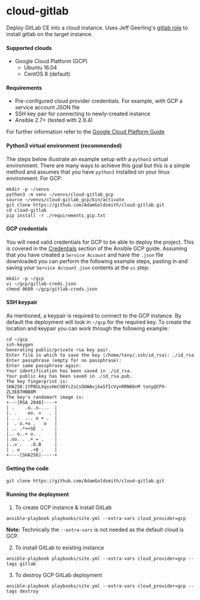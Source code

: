 # cloud-gitlab

Deploy GitLab CE into a cloud instance. Uses Jeff Geerling's [gitlab role](<https://galaxy.ansible.com/geerlingguy/gitlab/>) to install gitlab on the target instance.

#### Supported clouds

* Google Cloud Platform (GCP)
  * Ubuntu 16.04
  * CentOS 8 (default)

#### Requirements

* Pre-configured cloud provider credentials. For example, with GCP a service account JSON file
* SSH key pair for connecting to newly-created instance
* Ansible 2.7+ (tested with 2.9.4)

For further information refer to the [Google Cloud Platform Guide](https://docs.ansible.com/ansible/latest/scenario_guides/guide_gce.html)

#### Python3 virtual environment (recommended)

The steps below illustrate an example setup with a `python3` virtual environment.  There are many ways to achieve this goal but this is a simple method and assumes that you have `python3` installed on your linux environment.  For GCP:

```
mkdir -p ~/venvs
python3 -m venv ~/venvs/cloud-gitlab_gcp
source ~/venvs/cloud-gitlab_gcp/bin/activate
git clone https://github.com/AdamGoldsmith/cloud-gitlab.git
cd cloud-gitlab
pip install -r ./requirements_gcp.txt
```

#### GCP credentials

You will need valid credentials for GCP to be able to deploy the project.  This is covered in the [Credentials](https://docs.ansible.com/ansible/latest/scenario_guides/guide_gce.html#credentials) section of the Ansible GCP guide.  Assuming that you have created a `Service Account` and have the `.json` file downloaded you can perform the following example steps, pasting in and saving your `Service Account` .`json` contents at the `vi` step:

```
mkdir -p ~/gcp
vi ~/gcp/gitlab-creds.json
chmod 0600 ~/gcp/gitlab-creds.json
```

#### SSH keypair

As mentioned, a keypair is required to connect to the GCP instance. By default the deployment will look in `~/gcp` for the required key.  To create the location and keypair you can work through the following example:

```
cd ~/gcp
ssh-keygen
Generating public/private rsa key pair.
Enter file in which to save the key (/home/tony/.ssh/id_rsa): ./id_rsa
Enter passphrase (empty for no passphrase):
Enter same passphrase again:
Your identification has been saved in ./id_rsa.
Your public key has been saved in ./id_rsa.pub.
The key fingerprint is:
SHA256:1YP0ULXqssHeCO8Yc2sCsOUWAvj6aSfIcVynRRN06nM tony@CPX-ZL3E87HNB8M
The key's randomart image is:
+---[RSA 2048]----+
| .    .o..o....  |
|. .    oo. =   . |
| . .  ... o + .  |
|  . o.+o .   o   |
| .. .*++SE  .    |
|.. o..+ o. .     |
|.oo. . .+ = .    |
|..= .   .O.B     |
| . o    .+B .    |
+----[SHA256]-----+
```

#### Getting the code

```
git clone https://github.com/AdamGoldsmith/cloud-gitlab.git
```

#### Running the deployment

1. To create GCP instance & install GitLab
```
ansible-playbook playbooks/site.yml --extra-vars cloud_provider=gcp
```
__Note:__ Technically the `--extra-vars` is not needed as the default cloud is GCP.


2. To install GitLab to existing instance
```
ansible-playbook playbooks/site.yml --extra-vars cloud_provider=gcp --tags gitlab
```

3. To destroy GCP GitLab deployment
```
ansible-playbook playbooks/site.yml --extra-vars cloud_provider=gcp --tags destroy
```

